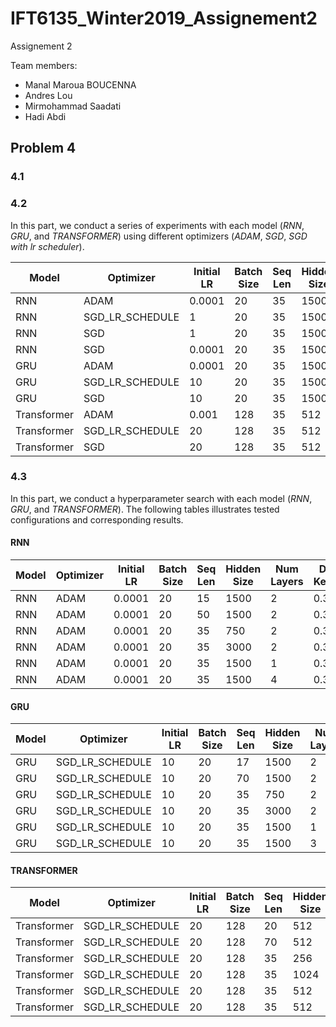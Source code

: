 # IFT6135_Winter2019_Assignement2
Assignement 2

Team members:
* Manal Maroua BOUCENNA
* Andres Lou
* Mirmohammad Saadati
* Hadi Abdi

## Problem 4
### 4.1
### 4.2
In this part, we conduct a series of experiments with each model (_RNN_, _GRU_, and _TRANSFORMER_) using different optimizers (_ADAM_, _SGD_, _SGD with lr scheduler_).

|Model|Optimizer|Initial LR|Batch Size|Seq Len|Hidden Size|Num Layers|DP Keep|Train Last PPL|Valid Last PPL|Valid Best PPL|
|-----|---------|----------|----------|-------|-----------|----------|-------|--------------|--------------|--------------|
|RNN|ADAM|0.0001|20|35|1500|2|0.35|121.1118536|158.9805852|157.95399|
|RNN|SGD_LR_SCHEDULE|1|20|35|1500|2|0.35|232.4454345|197.9271|197.9270227|
|RNN|SGD|1|20|35|1500|2|0.35|186.5780905|171.2460779|171.2460779|
|RNN|SGD|0.0001|20|35|1500|2|0.35|3120.732916|2304.27838|2304.27838|
|GRU|ADAM|0.0001|20|35|1500|2|0.35|60.21096|112.9546477|110.3406978|
|GRU|SGD_LR_SCHEDULE|10|20|35|1500|2|0.35|65.4541299|103.0691744|103.0691491|
|GRU|SGD|10|20|35|1500|2|0.35|186.5780905|171.2460779|171.2460779|
|Transformer|ADAM|0.001|128|35|512|2|0.9|3.450778757|4092.808467|135.3315937|
|Transformer|SGD_LR_SCHEDULE|20|128|35|512|6|0.9|49.00591414|149.6868475|146.0941041|
|Transformer|SGD|20|128|35|512|6|0.9|16.98635328|479.2196758|165.6504313|

### 4.3
In this part, we conduct a hyperparameter search with each model (_RNN_, _GRU_, and _TRANSFORMER_). The following tables illustrates tested configurations and corresponding results.

#### RNN
|Model|Optimizer|Initial LR|Batch Size|Seq Len|Hidden Size|Num Layers|DP Keep|Train Last PPL|Valid Last PPL|Valid Best PPL|
|-----|---------|----------|----------|-------|-----------|----------|-------|--------------|--------------|--------------|
|RNN|ADAM|0.0001|20|15|1500|2|0.35|121.2331579|177.5850408|172.2200323|
|RNN|ADAM|0.0001|20|50|1500|2|0.35|127.0711768|155.8327936|155.8327936|
|RNN|ADAM|0.0001|20|35|750|2|0.35|142.7558341|158.192536|157.8210037|
|RNN|ADAM|0.0001|20|35|3000|2|0.35|107.8629854|166.8691057|163.894203|
|RNN|ADAM|0.0001|20|35|1500|1|0.35|114.5198958|152.6916274|152.6916274|
|RNN|ADAM|0.0001|20|35|1500|4|0.35|148.2102388|187.788502|183.5583428|

#### GRU
|Model|Optimizer|Initial LR|Batch Size|Seq Len|Hidden Size|Num Layers|DP Keep|Train Last PPL|Valid Last PPL|Valid Best PPL|
|-----|---------|----------|----------|-------|-----------|----------|-------|--------------|--------------|--------------|
|GRU|SGD_LR_SCHEDULE|10|20|17|1500|2|0.35|68.40980413|104.1473476|104.1472937|
|GRU|SGD_LR_SCHEDULE|10|20|70|1500|2|0.35|72.16150674|104.296174|104.2961653|
|GRU|SGD_LR_SCHEDULE|10|20|35|750|2|0.35|85.39954015|104.3537161|104.3536967|
|GRU|SGD_LR_SCHEDULE|10|20|35|3000|2|0.35|52.81547796|106.1929572|106.1929316|
|GRU|SGD_LR_SCHEDULE|10|20|35|1500|1|0.35|59.04505332|95.50512491|95.5051184|
|GRU|SGD_LR_SCHEDULE|10|20|35|1500|3|0.35|75.73174797|112.6179822|112.6179536|

#### TRANSFORMER
|Model|Optimizer|Initial LR|Batch Size|Seq Len|Hidden Size|Num Layers|DP Keep|Train Last PPL|Valid Last PPL|Valid Best PPL|
|-----|---------|----------|----------|-------|-----------|----------|-------|--------------|--------------|--------------|
|Transformer|SGD_LR_SCHEDULE|20|128|20|512|6|0.9|26.28393856|198.9976264|160.8568172|
|Transformer|SGD_LR_SCHEDULE|20|128|70|512|6|0.9|177.4911996|215.4643363|215.4643363|
|Transformer|SGD_LR_SCHEDULE|20|128|35|256|6|0.9|88.4081457|142.3776466|142.3776424|
|Transformer|SGD_LR_SCHEDULE|20|128|35|1024|6|0.9|34.88865654|166.2080425|155.9741435|
|Transformer|SGD_LR_SCHEDULE|20|128|35|512|4|0.9|64.75014313|152.4738212|152.4737894|
|Transformer|SGD_LR_SCHEDULE|20|128|35|512|8|0.9|67.86015482|138.9884592|138.9884344|
